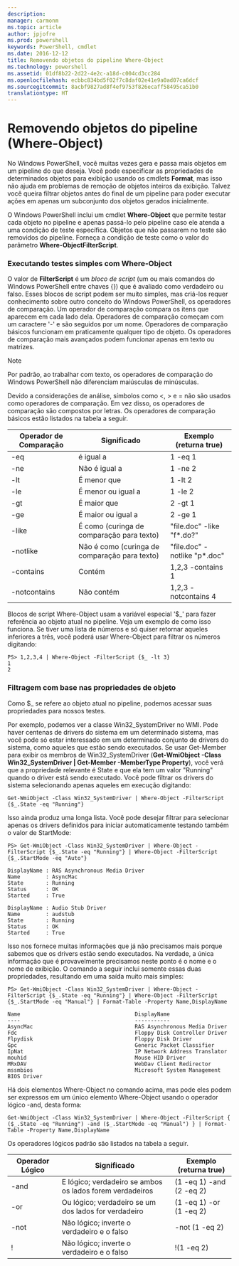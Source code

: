 ```yaml
---
description: 
manager: carmonm
ms.topic: article
author: jpjofre
ms.prod: powershell
keywords: PowerShell, cmdlet
ms.date: 2016-12-12
title: Removendo objetos do pipeline Where-Object
ms.technology: powershell
ms.assetid: 01df8b22-2d22-4e2c-a18d-c004cd3cc284
ms.openlocfilehash: ecbbc834bd5f02f7c8daf02e41e9a0ad07ca6dcf
ms.sourcegitcommit: 8acbf9827ad8f4ef9753f826ecaff58495ca51b0
translationtype: HT
---
```

# <a name="removing-objects-from-the-pipeline-where-object"></a>Removendo objetos do pipeline (Where-Object)
No Windows PowerShell, você muitas vezes gera e passa mais objetos em um pipeline do que deseja. Você pode especificar as propriedades de determinados objetos para exibição usando os cmdlets **Format**, mas isso não ajuda em problemas de remoção de objetos inteiros da exibição. Talvez você queira filtrar objetos antes do final de um pipeline para poder executar ações em apenas um subconjunto dos objetos gerados inicialmente.

O Windows PowerShell inclui um cmdlet **Where-Object** que permite testar cada objeto no pipeline e apenas passá-lo pelo pipeline caso ele atenda a uma condição de teste específica. Objetos que não passarem no teste são removidos do pipeline. Forneça a condição de teste como o valor do parâmetro **Where-ObjectFilterScript**.

### <a name="performing-simple-tests-with-where-object"></a>Executando testes simples com Where-Object
O valor de **FilterScript** é um *bloco de script* (um ou mais comandos do Windows PowerShell entre chaves {}) que é avaliado como verdadeiro ou falso. Esses blocos de script podem ser muito simples, mas criá-los requer conhecimento sobre outro conceito do Windows PowerShell, os operadores de comparação. Um operador de comparação compara os itens que aparecem em cada lado dela. Operadores de comparação começam com um caractere '-' e são seguidos por um nome. Operadores de comparação básicos funcionam em praticamente qualquer tipo de objeto. Os operadores de comparação mais avançados podem funcionar apenas em texto ou matrizes.

> [!NOTE]
> Por padrão, ao trabalhar com texto, os operadores de comparação do Windows PowerShell não diferenciam maiúsculas de minúsculas.

Devido a considerações de análise, símbolos como <, > e = não são usados como operadores de comparação. Em vez disso, os operadores de comparação são compostos por letras. Os operadores de comparação básicos estão listados na tabela a seguir.

|Operador de Comparação|Significado|Exemplo (returna true)|
|-----------------------|-----------|--------------------------|
|-eq|é igual a|1 -eq 1|
|-ne|Não é igual a|1 -ne 2|
|-lt|É menor que|1 -lt 2|
|-le|É menor ou igual a|1 -le 2|
|-gt|É maior que|2 -gt 1|
|-ge|É maior ou igual a|2 -ge 1|
|-like|É como (curinga de comparação para texto)|"file.doc" -like "f\*.do?"|
|-notlike|Não é como (curinga de comparação para texto)|"file.doc" -notlike "p\*.doc"|
|-contains|Contém|1,2,3 -contains 1|
|-notcontains|Não contém|1,2,3 -notcontains 4|

Blocos de script Where-Object usam a variável especial '$_' para fazer referência ao objeto atual no pipeline. Veja um exemplo de como isso funciona. Se tiver uma lista de números e só quiser retornar aqueles inferiores a três, você poderá usar Where-Object para filtrar os números digitando:

```
PS> 1,2,3,4 | Where-Object -FilterScript {$_ -lt 3}
1
2
```

### <a name="filtering-based-on-object-properties"></a>Filtragem com base nas propriedades de objeto
Como $_ se refere ao objeto atual no pipeline, podemos acessar suas propriedades para nossos testes.

Por exemplo, podemos ver a classe Win32_SystemDriver no WMI. Pode haver centenas de drivers do sistema em um determinado sistema, mas você pode só estar interessado em um determinado conjunto de drivers do sistema, como aqueles que estão sendo executados. Se usar Get-Member para exibir os membros de Win32_SystemDriver (**Get-WmiObject -Class Win32_SystemDriver | Get-Member -MemberType Property**), você verá que a propriedade relevante é State e que ela tem um valor "Running" quando o driver está sendo executado. Você pode filtrar os drivers do sistema selecionando apenas aqueles em execução digitando:

```
Get-WmiObject -Class Win32_SystemDriver | Where-Object -FilterScript {$_.State -eq "Running"}
```

Isso ainda produz uma longa lista. Você pode desejar filtrar para selecionar apenas os drivers definidos para iniciar automaticamente testando também o valor de StartMode:

```
PS> Get-WmiObject -Class Win32_SystemDriver | Where-Object -FilterScript {$_.State -eq "Running"} | Where-Object -FilterScript {$_.StartMode -eq "Auto"}

DisplayName : RAS Asynchronous Media Driver
Name        : AsyncMac
State       : Running
Status      : OK
Started     : True

DisplayName : Audio Stub Driver
Name        : audstub
State       : Running
Status      : OK
Started     : True
```

Isso nos fornece muitas informações que já não precisamos mais porque sabemos que os drivers estão sendo executados. Na verdade, a única informação que é provavelmente precisamos neste ponto é o nome e o nome de exibição. O comando a seguir inclui somente essas duas propriedades, resultando em uma saída muito mais simples:

```
PS> Get-WmiObject -Class Win32_SystemDriver | Where-Object -FilterScript {$_.State -eq "Running"} | Where-Object -FilterScript {$_.StartMode -eq "Manual"} | Format-Table -Property Name,DisplayName

Name                                    DisplayName
----                                    -----------
AsyncMac                                RAS Asynchronous Media Driver
Fdc                                     Floppy Disk Controller Driver
Flpydisk                                Floppy Disk Driver
Gpc                                     Generic Packet Classifier
IpNat                                   IP Network Address Translator
mouhid                                  Mouse HID Driver
MRxDAV                                  WebDav Client Redirector
mssmbios                                Microsoft System Management BIOS Driver
```

Há dois elementos Where-Object no comando acima, mas pode eles podem ser expressos em um único elemento Where-Object usando o operador lógico -and, desta forma:

```
Get-WmiObject -Class Win32_SystemDriver | Where-Object -FilterScript { ($_.State -eq "Running") -and ($_.StartMode -eq "Manual") } | Format-Table -Property Name,DisplayName
```

Os operadores lógicos padrão são listados na tabela a seguir.

|Operador Lógico|Significado|Exemplo (returna true)|
|--------------------|-----------|--------------------------|
|-and|E lógico; verdadeiro se ambos os lados forem verdadeiros|(1 -eq 1) -and (2 -eq 2)|
|-or|Ou lógico; verdadeiro se um dos lados for verdadeiro|(1 -eq 1) -or (1 -eq 2)|
|-not|Não lógico; inverte o verdadeiro e o falso|-not (1 -eq 2)|
|\!|Não lógico; inverte o verdadeiro e o falso|\!(1 -eq 2)|


